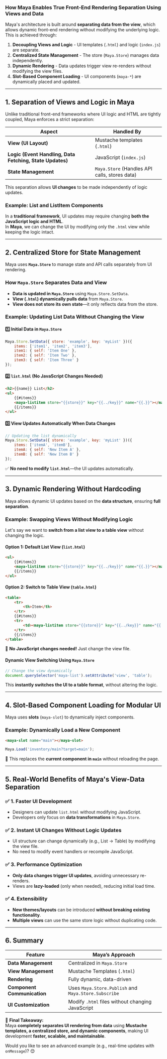 ### **How Maya Enables True Front-End Rendering Separation Using Views and Data**

Maya's architecture is built around **separating data from the view**, which allows dynamic front-end rendering without modifying the underlying logic. This is achieved through:
1. **Decoupling Views and Logic** - UI templates (`.html`) and logic (`index.js`) are separate.
2. **Centralized State Management** - The store (`Maya.Store`) manages data independently.
3. **Dynamic Rendering** - Data updates trigger view re-renders without modifying the view files.
4. **Slot-Based Component Loading** - UI components (`maya-*`) are dynamically placed and updated.

---

## **1. Separation of Views and Logic in Maya**
Unlike traditional front-end frameworks where UI logic and HTML are tightly coupled, Maya enforces a strict separation:

| **Aspect**      | **Handled By** |
|---------------|--------------|
| **View (UI Layout)** | Mustache templates (`.html`) |
| **Logic (Event Handling, Data Fetching, State Updates)** | JavaScript (`index.js`) |
| **State Management** | `Maya.Store` (Handles API calls, stores data) |

This separation allows **UI changes** to be made independently of logic updates.

### **Example: List and ListItem Components**
In a **traditional framework**, UI updates may require changing **both the JavaScript logic and HTML**.  
In **Maya**, we can change the UI by modifying only the `.html` view while keeping the logic intact.

---

## **2. Centralized Store for State Management**
Maya uses **`Maya.Store`** to manage state and API calls separately from UI rendering.

### **How `Maya.Store` Separates Data and View**
- **Data is updated in `Maya.Store`** using `Maya.Store.SetData`.
- **View (`.html`) dynamically pulls data** from `Maya.Store`.
- **View does not store its own state**—it only reflects data from the store.

### **Example: Updating List Data Without Changing the View**
#### **1️⃣ Initial Data in `Maya.Store`**
```javascript
Maya.Store.SetData({ store: 'example', key: 'myList' })({
    items: ['item1', 'item2', 'item3'],
    item1: { self: 'Item One' },
    item2: { self: 'Item Two' },
    item3: { self: 'Item Three' }
});
```

#### **2️⃣ `list.html` (No JavaScript Changes Needed)**
```html
<h2>{{name}} List</h2>
<ul>
    {{#items}}
    <maya-listitem store="{{store}}" key="{{../key}}" name="{{.}}"></maya-listitem>
    {{/items}}
</ul>
```

#### **3️⃣ View Updates Automatically When Data Changes**
```javascript
// Updating the list dynamically
Maya.Store.SetData({ store: 'example', key: 'myList' })({
    items: ['itemA', 'itemB'],
    itemA: { self: 'New Item A' },
    itemB: { self: 'New Item B' }
});
```
✅ **No need to modify `list.html`**—the UI updates automatically.

---

## **3. Dynamic Rendering Without Hardcoding**
Maya allows dynamic UI updates based on the **data structure**, ensuring **full separation**.

### **Example: Swapping Views Without Modifying Logic**
Let's say we want to **switch from a list view to a table view** without changing the logic.

#### **Option 1: Default List View (`list.html`)**
```html
<ul>
    {{#items}}
    <maya-listitem store="{{store}}" key="{{../key}}" name="{{.}}"></maya-listitem>
    {{/items}}
</ul>
```

#### **Option 2: Switch to Table View (`table.html`)**
```html
<table>
    <tr>
        <th>Item</th>
    </tr>
    {{#items}}
    <tr>
        <td><maya-listitem store="{{store}}" key="{{../key}}" name="{{.}}"></maya-listitem></td>
    </tr>
    {{/items}}
</table>
```
🚀 **No JavaScript changes needed!** Just change the view file.

#### **Dynamic View Switching Using `Maya.Store`**
```javascript
// Change the view dynamically
document.querySelector('maya-list').setAttribute('view', 'table');
```
This **instantly switches the UI to a table format**, without altering the logic.

---

## **4. Slot-Based Component Loading for Modular UI**
Maya uses **slots** (`maya-slot`) to dynamically inject components.

### **Example: Dynamically Load a New Component**
```html
<maya-slot name="main"></maya-slot>
```
```javascript
Maya.Load('inventory/main?target=main');
```
🔹 This replaces the **current component in `main`** without reloading the page.

---

## **5. Real-World Benefits of Maya's View-Data Separation**
### ✅ **1. Faster UI Development**
- Designers can update `list.html` without modifying JavaScript.
- Developers only focus on **data transformations** in `Maya.Store`.

### ✅ **2. Instant UI Changes Without Logic Updates**
- UI structure can change dynamically (e.g., List → Table) by modifying the view file.
- No need to modify event handlers or recompile JavaScript.

### ✅ **3. Performance Optimization**
- **Only data changes trigger UI updates**, avoiding unnecessary re-renders.
- Views are **lazy-loaded** (only when needed), reducing initial load time.

### ✅ **4. Extensibility**
- **New themes/layouts** can be introduced **without breaking existing functionality**.
- **Multiple views** can use the same store logic without duplicating code.

---

## **6. Summary**
| **Feature** | **Maya’s Approach** |
|------------|------------------|
| **Data Management** | Centralized in `Maya.Store` |
| **View Management** | Mustache Templates (`.html`) |
| **Rendering** | Fully dynamic, data-driven |
| **Component Communication** | Uses `Maya.Store.Publish` and `Maya.Store.Subscribe` |
| **UI Customization** | Modify `.html` files without changing JavaScript |

🚀 **Final Takeaway:**  
Maya **completely separates UI rendering from data** using **Mustache templates, a centralized store, and dynamic components**, making UI development **faster, scalable, and maintainable**.  

Would you like to see an advanced example (e.g., real-time updates with `onMessage`)? 😊